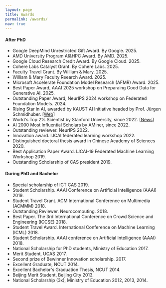 ```yaml
---
layout: page
title: Awards
permalink: /awards/
nav: true
---
```


#### After PhD
- Google DeepMind Unrestricted Gift Award. By Google. 2025.
- AMD University Program AI&HPC Award. By AMD. 2025.
- Google Cloud Research Credit Award. By Google Cloud. 2025.
- Cohere Labs Catalyst Grant. By Cohere Labs. 2025.
- Faculty Travel Grant. By William & Mary. 2025.
- William & Mary Faculty Reearch Award. 2025.
- Microsoft Accelerate Foundation Model Research (AFMR) Award. 2025.
- Best Paper Award, AAAI 2025 workshop on Preparaing Good Data for Generative AI. 2025.
- Outstanding Paper Award, NeurIPS 2024 workshop on Federated Foundation Models. 2024.
- Rising Star in AI, awarded by KAUST AI Initiative headed by Prof. Jürgen Schmidhuber. [[Web](https://cemse.kaust.edu.sa/ai/aii-symp-2024)]
- World's Top 2% Scientist by Stanford University, since 2022. [[News](https://ecebm.com/2023/10/04/stanford-university-names-worlds-top-2-scientists-2023/)]
- AI 2000 Most Influential Scholars by AMiner, since 2022.
- Outstanding reviewer. NeurIPS 2022.
- Innovation award. IJCAI federated learning workshop 2022.
- Distinguished doctoral thesis award in Chinese Academy of Sciences 2020.
- Best Application Paper Award. IJCAI-19 Federated Machine Learning Workshop 2019.
- Outstanding Scholarship of CAS president 2019.

#### During PhD and Bachelor
- Special scholarship of ICT CAS 2019.
- Student Scholarship. AAAI Conference on Artificial Intelligence (AAAI) 2019.
- Student Travel Grant. ACM International Conference on Multimedia (ACMMM) 2018.
- Outstanding Reviewer. Neurocomputing. 2018.
- Best Paper. The 3rd International Conference on Crowd Science and Engineering (ICCSE) 2018.
- Student Travel Award. International Conference on Machine Learning (ICML) 2018.
- Student Scholarship. AAAI conference on Artificial Intelligence (AAAI) 2018.
- National Scholarship for PhD students, Ministry of Education 2017.
- Merit Student, UCAS 2017.
- Second prize of Bewinner Innovation scholarship. 2017.
- Excellent Graduate, NCUT 2014.
- Excellent Bachelor's Graduation Thesis, NCUT 2014.
- Beijing Merit Student, Beijing City 2013.
- National Scholarship (3x), Ministry of Education 2012, 2013, 2014.
